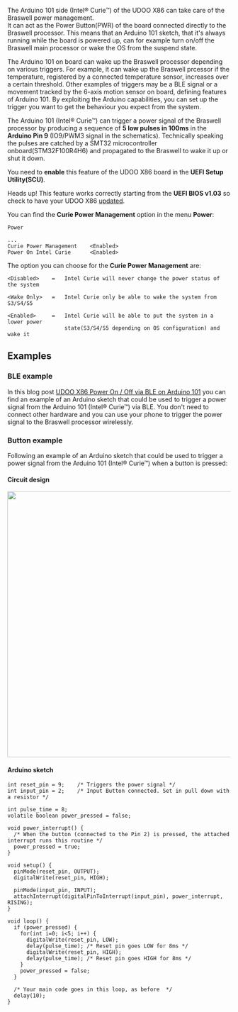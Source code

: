 The Arduino 101 side (Intel® Curie™) of the UDOO X86 can take care of the Braswell power management.  
It can act as the Power Button(PWR) of the board connected directly to the Braswell processor. This means that an Arduino 101 sketch, that it's always running while the board is powered up, can for example turn on/off the Braswell main processor or wake the OS from the suspend state.

The Arduino 101 on board can wake up the Braswell processor depending on various triggers. For example, it can wake up the Braswell prcessor if the temperature, registered by a connected temperature sensor, increases over a certain threshold. Other examples of triggers may be a BLE signal or a movement tracked by the 6-axis motion sensor on board, defining features of Arduino 101. By exploiting the Arduino capabilities, you can set up the trigger you want to get the behaviour you expect from the system.

The Arduino 101 (Intel® Curie™) can trigger a power signal of the Braswell processor by producing a sequence of **5 low pulses in 100ms** in the **Arduino Pin 9** (IO9/PWM3 signal in the schematics). Technically speaking the pulses are catched by a SMT32 microcontroller onboard(STM32F100R4H6) and propagated to the Braswell to wake it up or shut it down.

You need to **enable** this feature of the UDOO X86 board in the **UEFI Setup Utility(SCU)**.  

<span class="label label-warning">Heads up!</span> This feature works correctly starting from the **UEFI BIOS v1.03** so check to have your UDOO X86 [updated](!/Advanced_Topics/UEFI_update).

You can find the **Curie Power Management** option in the menu **Power**:

    Power

    ...
    Curie Power Management    <Enabled>
    Power On Intel Curie      <Enabled>


The option you can choose for the **Curie Power Management** are:

    <Disabled>    =   Intel Curie will never change the power status of the system

    <Wake Only>   =   Intel Curie only be able to wake the system from S3/S4/S5

    <Enabled>     =   Intel Curie will be able to put the system in a lower power
                      state(S3/S4/S5 depending on OS configuration) and wake it

## Examples

### BLE example

In this blog post [UDOO X86 Power On / Off via BLE on Arduino 101](http://blog.lucabelluccini.com/2017/05/udoo-x86-power-on-off-via-blle-on.html) you can find an example of an Arduino sketch that could be used to trigger a power signal from the Arduino 101 (Intel® Curie™) via BLE. You don't need to connect other hardware and you can use your phone to trigger the power signal to the Braswell processor wirelessly.

### Button example

Following an example of an Arduino sketch that could be used to trigger a power signal from the Arduino 101 (Intel® Curie™) when a button is pressed:

#### Circuit design

<a href="../img/x86_power_mng_circuit.png" target="_blank"><img style="width:600px; " src="../img/x86_power_mng_circuit.png"></a>

#### Arduino sketch

```
int reset_pin = 9;    /* Triggers the power signal */
int input_pin = 2;    /* Input Button connected. Set in pull down with a resistor */

int pulse_time = 8;
volatile boolean power_pressed = false;

void power_interrupt() {
  /* When the button (connected to the Pin 2) is pressed, the attached interrupt runs this routine */
  power_pressed = true;
}

void setup() {
  pinMode(reset_pin, OUTPUT);
  digitalWrite(reset_pin, HIGH);

  pinMode(input_pin, INPUT);
  attachInterrupt(digitalPinToInterrupt(input_pin), power_interrupt, RISING);
}

void loop() {
  if (power_pressed) {
    for(int i=0; i<5; i++) {
      digitalWrite(reset_pin, LOW);
      delay(pulse_time); /* Reset pin goes LOW for 8ms */
      digitalWrite(reset_pin, HIGH);
      delay(pulse_time); /* Reset pin goes HIGH for 8ms */
    }
    power_pressed = false;
  }

  /* Your main code goes in this loop, as before  */
  delay(10);
}
```
